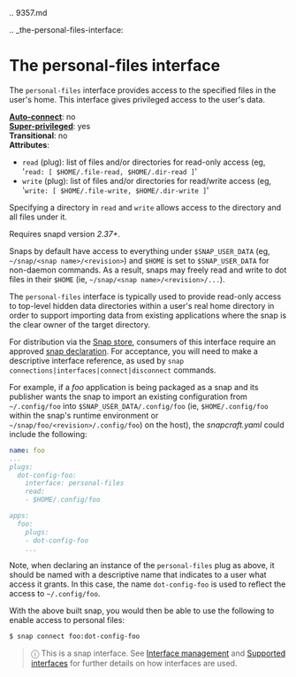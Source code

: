 .. 9357.md

.. _the-personal-files-interface:

# The personal-files interface

The `personal-files` interface provides access to the specified files in the user's home. This interface gives privileged access to the user's data.

**[Auto-connect](interface-management.md#the-personal-files-interface-heading--auto-connections)**: no</br>
**[Super-privileged](super-privileged-interfaces.md)**: yes</br>
**Transitional**: no</br>
**Attributes**:</br>
  * `read` (plug): list of files and/or directories for read-only access (eg, '`read: [ $HOME/.file-read, $HOME/.dir-read ]`'
  * `write` (plug): list of files and/or directories for read/write access (eg, '`write: [ $HOME/.file-write, $HOME/.dir-write ]`'

Specifying a directory in `read` and `write` allows access to the directory and all files under it.



Requires snapd version _2.37+_.

Snaps by default have access to everything under `$SNAP_USER_DATA` (eg, `~/snap/<snap name>/<revision>`) and `$HOME` is set to `$SNAP_USER_DATA` for non-daemon commands. As a result, snaps may freely read and write to dot files in their `$HOME` (ie, `~/snap/<snap name>/<revision>/...`).

The `personal-files` interface is typically used to provide read-only access to top-level hidden data directories within a user's real home directory in order to support importing data from existing applications where the snap is the clear owner of the target directory.

For distribution via the [Snap store](https://snapcraft.io/store), consumers of this interface require an approved [snap declaration](https://snapcraft.io/docs/process-for-aliases-auto-connections-and-tracks). For acceptance, you will need to make a descriptive interface reference, as used by `snap connections|interfaces|connect|disconnect` commands.

For example, if a *foo* application is being packaged as a snap and its publisher wants the snap to import an existing configuration from `~/.config/foo` into `$SNAP_USER_DATA/.config/foo` (ie, `$HOME/.config/foo` within the snap's runtime environment or `~/snap/foo/<revision>/.config/foo`) on the host), the *snapcraft.yaml* could include the following:

```yaml
name: foo
...
plugs:
  dot-config-foo:
    interface: personal-files
    read:
    - $HOME/.config/foo

apps:
  foo:
    plugs:
    - dot-config-foo
    ...
```

Note, when declaring an instance of the `personal-files` plug as above, it should be named with a descriptive name that indicates to a user what access it grants. In this case, the name `dot-config-foo` is used to reflect the access to `~/.config/foo`.

With the above built snap, you would then be able to use the following to enable access to personal files:

```bash
$ snap connect foo:dot-config-foo
```

> ⓘ  This is a snap interface. See [Interface management](interface-management.md) and [Supported interfaces](supported-interfaces.md) for further details on how interfaces are used.